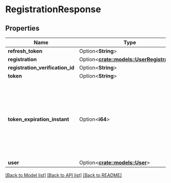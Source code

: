 # RegistrationResponse

## Properties

Name | Type | Description | Notes
------------ | ------------- | ------------- | -------------
**refresh_token** | Option<**String**> |  | [optional]
**registration** | Option<[**crate::models::UserRegistration**](UserRegistration.md)> |  | [optional]
**registration_verification_id** | Option<**String**> |  | [optional]
**token** | Option<**String**> |  | [optional]
**token_expiration_instant** | Option<**i64**> | The number of milliseconds since the unix epoch: January 1, 1970 00:00:00 UTC. This value is always in UTC. | [optional]
**user** | Option<[**crate::models::User**](User.md)> |  | [optional]

[[Back to Model list]](../README.md#documentation-for-models) [[Back to API list]](../README.md#documentation-for-api-endpoints) [[Back to README]](../README.md)


